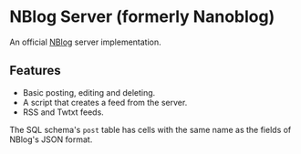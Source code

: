 # NBlog Server (formerly Nanoblog)
An official [NBlog](https://github.com/fazlabz-dev/nblog) server implementation.

## Features
* Basic posting, editing and deleting.
* A script that creates a feed from the server.
* RSS and Twtxt feeds.

The SQL schema's `post` table has cells with the same name as the fields of NBlog's JSON format.

